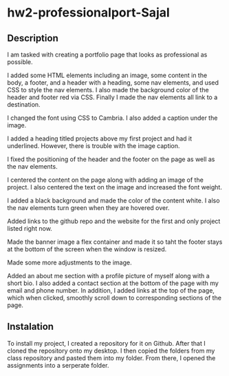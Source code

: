 # hw2-professionalport-Sajal

## Description
I am tasked with creating a portfolio page that looks as professional as possible.

I added some HTML elements including an image, some content in the body, a footer, and a header with a heading, some nav elements, and used CSS to style the nav elements. I also made the background color of the header and footer red via CSS. Finally I made the nav elements all link to a destination.

I changed the font using CSS to Cambria. I also added a caption under the image.

I added a heading titled projects above my first project and had it underlined. However, there is trouble with the image caption.

I fixed the positioning of the header and the footer on the page as well as the nav elements.

I centered the content on the page along with adding an image of the project. I also centered the text on the image and increased the font weight.

I added a black background and made the color of the content white. I also the nav elements turn green when they are hovered over.

Added links to the github repo and the website for the first and only project listed right now.

Made the banner image a flex container and made it so taht the footer stays at the bottom of the screen when the window is resized.

Made some more adjustments to the image.

Added an about me section with a profile picture of myself along with a short bio. I also added a contact section at the bottom of the page with my email and phone number. In addition, I added links at the top of the page, which when clicked, smoothly scroll down to corresponding sections of the page.

## Instalation
To install my project, I created a repository for it on Github. After that I cloned the repository onto my desktop. I then copied the folders from my class repository and pasted them into my folder. From there, I opened the assignments into a serperate folder.
